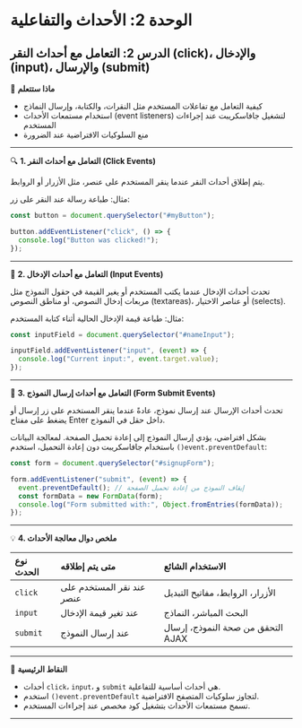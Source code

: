 # الوحدة 2: الأحداث والتفاعلية

## الدرس 2: التعامل مع أحداث النقر (click)، والإدخال (input)، والإرسال (submit)


🧠 **ماذا ستتعلم**
*	كيفية التعامل مع تفاعلات المستخدم مثل النقرات، والكتابة، وإرسال النماذج
*	استخدام مستمعات الأحداث (event listeners) لتشغيل جافاسكريبت عند إجراءات المستخدم
*	منع السلوكيات الافتراضية عند الضرورة

---

🔍 **1. التعامل مع أحداث النقر (Click Events)**

يتم إطلاق أحداث النقر عندما ينقر المستخدم على عنصر، مثل الأزرار أو الروابط.

مثال: طباعة رسالة عند النقر على زر:
```javascript
const button = document.querySelector("#myButton");

button.addEventListener("click", () => {
  console.log("Button was clicked!");
});
```

---

🔄 **2. التعامل مع أحداث الإدخال (Input Events)**

تحدث أحداث الإدخال عندما يكتب المستخدم أو يغير القيمة في حقول النموذج مثل مربعات إدخال النصوص، أو مناطق النصوص (textareas)، أو عناصر الاختيار (selects).

مثال: طباعة قيمة الإدخال الحالية أثناء كتابة المستخدم:
```javascript
const inputField = document.querySelector("#nameInput");

inputField.addEventListener("input", (event) => {
  console.log("Current input:", event.target.value);
});
```

---

📝 **3. التعامل مع أحداث إرسال النموذج (Form Submit Events)**

تحدث أحداث الإرسال عند إرسال نموذج، عادةً عندما ينقر المستخدم على زر إرسال أو يضغط على مفتاح Enter داخل حقل في النموذج.

بشكل افتراضي، يؤدي إرسال النموذج إلى إعادة تحميل الصفحة. لمعالجة البيانات باستخدام جافاسكريبت دون إعادة التحميل، استخدم `()event.preventDefault`:
```javascript
const form = document.querySelector("#signupForm");

form.addEventListener("submit", (event) => {
  event.preventDefault(); // إيقاف النموذج من إعادة تحميل الصفحة
  const formData = new FormData(form);
  console.log("Form submitted with:", Object.fromEntries(formData));
});
```

---

💡 **4. ملخص دوال معالجة الأحداث**

| نوع الحدث   | متى يتم إطلاقه              | الاستخدام الشائع                   |
| :--------- | :------------------------- | :-------------------------------- |
| `click`    | عند نقر المستخدم على عنصر    | الأزرار، الروابط، مفاتيح التبديل  |
| `input`    | عند تغير قيمة الإدخال       | البحث المباشر، النماذج            |
| `submit`   | عند إرسال النموذج          | التحقق من صحة النموذج، إرسال AJAX |

---

🧠 **النقاط الرئيسية**
*	أحداث `click`، `input`، و `submit` هي أحداث أساسية للتفاعلية.
*	استخدم `()event.preventDefault` لتجاوز سلوكيات المتصفح الافتراضية.
*	تسمح مستمعات الأحداث بتشغيل كود مخصص عند إجراءات المستخدم.

---